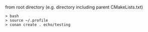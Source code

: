 


from root directory (e.g. directory including parent CMakeLists.txt)

```
> bash
> source ~/.profile
> conan create . echo/testing 
```